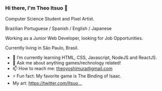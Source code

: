 ### Hi there, I'm Theo Itsuo 👋

Computer Science Student and Pixel Artist.

Brazilian Portuguese / Spanish / English / Japanese

Working as a Junior Web Developer, looking for Job Opportunities.

Currently living in São Paulo, Brasil.

- 🌱 I’m currently learning HTML, CSS, Javascript, NodeJS and ReactJS.
- 💬 Ask me about anything games/rechnology related!
- 📫 How to reach me: theoyoshimura@gmail.com
- ⚡ Fun fact: My favorite game is The Binding of Isaac.
- My art: https://twitter.com/Itsuo__
